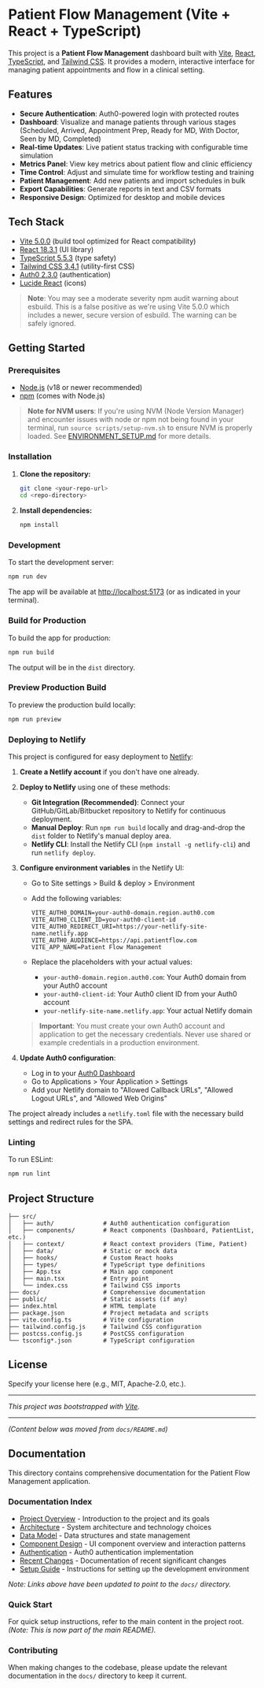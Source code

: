 # Patient Flow Management (Vite + React + TypeScript)

This project is a **Patient Flow Management** dashboard built with
[Vite](https://vitejs.dev/), [React](https://react.dev/),
[TypeScript](https://www.typescriptlang.org/), and
[Tailwind CSS](https://tailwindcss.com/).
It provides a modern, interactive
interface for managing patient appointments and flow in a clinical setting.

## Features

- **Secure Authentication**: Auth0-powered login with protected routes
- **Dashboard**: Visualize and manage patients through various stages
  (Scheduled, Arrived, Appointment Prep, Ready for MD, With Doctor,
  Seen by MD, Completed)
- **Real-time Updates**: Live patient status tracking with configurable
  time simulation
- **Metrics Panel**: View key metrics about patient flow and clinic
  efficiency
- **Time Control**: Adjust and simulate time for workflow testing and
  training
- **Patient Management**: Add new patients and import schedules in bulk
- **Export Capabilities**: Generate reports in text and CSV formats
- **Responsive Design**: Optimized for desktop and mobile devices

## Tech Stack

- [Vite 5.0.0](https://vitejs.dev/) (build tool optimized for React
  compatibility)
- [React 18.3.1](https://react.dev/) (UI library)
- [TypeScript 5.5.3](https://www.typescriptlang.org/) (type safety)
- [Tailwind CSS 3.4.1](https://tailwindcss.com/) (utility-first CSS)
- [Auth0 2.3.0](https://auth0.com/) (authentication)
- [Lucide React](https://lucide.dev/) (icons)

> **Note**: You may see a moderate severity npm audit warning about esbuild.
> This is a false positive as we're using Vite 5.0.0 which includes a newer,
> secure version of esbuild.
> The warning can be safely ignored.

## Getting Started

### Prerequisites

- [Node.js](https://nodejs.org/) (v18 or newer recommended)
- [npm](https://www.npmjs.com/) (comes with Node.js)

> **Note for NVM users**: If you're using NVM (Node Version Manager) and encounter issues with node or npm not being found in your terminal, run `source scripts/setup-nvm.sh` to ensure NVM is properly loaded. See [ENVIRONMENT_SETUP.md](ENVIRONMENT_SETUP.md) for more details.

### Installation

1. **Clone the repository:**

   ```bash
   git clone <your-repo-url>
   cd <repo-directory>
   ```

2. **Install dependencies:**

   ```bash
   npm install
   ```

### Development

To start the development server:

```bash
npm run dev
```

The app will be available at [http://localhost:5173](http://localhost:5173)
(or as indicated in your terminal).

### Build for Production

To build the app for production:

```bash
npm run build
```

The output will be in the `dist` directory.

### Preview Production Build

To preview the production build locally:

```bash
npm run preview
```

### Deploying to Netlify

This project is configured for easy deployment to
[Netlify](https://www.netlify.com/):

1. **Create a Netlify account** if you don't have one already.

2. **Deploy to Netlify** using one of these methods:

   - **Git Integration (Recommended)**: Connect your GitHub/GitLab/Bitbucket
     repository to Netlify for continuous deployment.
   - **Manual Deploy**: Run `npm run build` locally and drag-and-drop the
     `dist` folder to Netlify's manual deploy area.
   - **Netlify CLI**: Install the Netlify CLI
     (`npm install -g netlify-cli`) and run `netlify deploy`.

3. **Configure environment variables** in the Netlify UI:

   - Go to Site settings > Build & deploy > Environment
   - Add the following variables:

     ```env
     VITE_AUTH0_DOMAIN=your-auth0-domain.region.auth0.com
     VITE_AUTH0_CLIENT_ID=your-auth0-client-id
     VITE_AUTH0_REDIRECT_URI=https://your-netlify-site-name.netlify.app
     VITE_AUTH0_AUDIENCE=https://api.patientflow.com
     VITE_APP_NAME=Patient Flow Management
     ```

   - Replace the placeholders with your actual values:
     - `your-auth0-domain.region.auth0.com`: Your Auth0 domain from your
       Auth0 account
     - `your-auth0-client-id`: Your Auth0 client ID from your Auth0 account
     - `your-netlify-site-name.netlify.app`: Your actual Netlify domain

   > **Important**: You must create your own Auth0 account
   > and application to get the necessary credentials.
   > Never use shared or example
   > credentials in a production environment.

4. **Update Auth0 configuration**:

   - Log in to your [Auth0 Dashboard](https://manage.auth0.com/)
   - Go to Applications > Your Application > Settings
   - Add your Netlify domain to "Allowed Callback URLs",
     "Allowed Logout URLs", and "Allowed Web Origins"

The project already includes a `netlify.toml` file with the necessary
build settings and redirect rules for the SPA.

### Linting

To run ESLint:

```bash
npm run lint
```

## Project Structure

```text
├── src/
│   ├── auth/              # Auth0 authentication configuration
│   ├── components/        # React components (Dashboard, PatientList, etc.)
│   ├── context/           # React context providers (Time, Patient)
│   ├── data/              # Static or mock data
│   ├── hooks/             # Custom React hooks
│   ├── types/             # TypeScript type definitions
│   ├── App.tsx            # Main app component
│   ├── main.tsx           # Entry point
│   └── index.css          # Tailwind CSS imports
├── docs/                  # Comprehensive documentation
├── public/                # Static assets (if any)
├── index.html             # HTML template
├── package.json           # Project metadata and scripts
├── vite.config.ts         # Vite configuration
├── tailwind.config.js     # Tailwind CSS configuration
├── postcss.config.js      # PostCSS configuration
└── tsconfig*.json         # TypeScript configuration
```

## License

Specify your license here (e.g., MIT, Apache-2.0, etc.).

---

_This project was bootstrapped with [Vite](https://vitejs.dev/)._

---

_(Content below was moved from `docs/README.md`)_

## Documentation

This directory contains comprehensive documentation for the Patient Flow
Management application.

### Documentation Index

- [Project Overview](docs/overview.md) - Introduction to the project and its
  goals
- [Architecture](docs/architecture.md) - System architecture and technology
  choices
- [Data Model](docs/data-model.md) - Data structures and state management
- [Component Design](docs/component-design.md) - UI component overview and
  interaction patterns
- [Authentication](docs/auth.md) - Auth0 authentication implementation
- [Recent Changes](docs/recent-changes.md) - Documentation of recent
  significant changes
- [Setup Guide](docs/setup-guide.md) - Instructions for setting up the
  development environment

_Note: Links above have been updated to point to the `docs/` directory._

### Quick Start

For quick setup instructions, refer to the main content in the project root.
_(Note: This is now part of the main README)._

### Contributing

When making changes to the codebase, please update the relevant documentation
in the `docs/` directory to keep it current.
